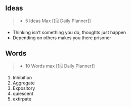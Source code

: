 ## Ideas

> - 5 Ideas Max  [[🗓 Daily Planner]]

- Thinking isn’t something you do, thoughts just happen
- Depending on others makes you there prisoner 

## Words

> - 10 Words max  [[🗓 Daily Planner]]

1. Inhibition
2. Aggregate 
3. Expository
4. quiescent
5. extirpate